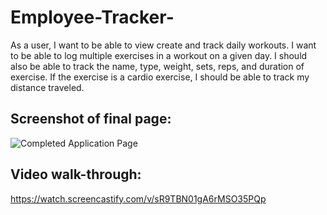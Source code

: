 # Employee-Tracker-

As a user, I want to be able to view create and track daily workouts. I want to be able to log multiple exercises in a workout on a given day. I should also be able to track the name, type, weight, sets, reps, and duration of exercise. If the exercise is a cardio exercise, I should be able to track my distance traveled.

## Screenshot of final page:

![Completed Application Page](/assets/images/12-Employee-Tracker-Final-SS.png)

## Video walk-through:

https://watch.screencastify.com/v/sR9TBN01gA6rMSO35PQp